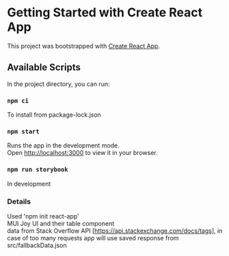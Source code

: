 # Getting Started with Create React App

This project was bootstrapped with [Create React App](https://github.com/facebook/create-react-app).

## Available Scripts

In the project directory, you can run:

### `npm ci`

To install from package-lock.json

### `npm start`

Runs the app in the development mode.\
Open [http://localhost:3000](http://localhost:3000) to view it in your browser.

### `npm run storybook`

In development

### Details

Used 'npm init react-app'\
MUI Joy UI and their table component\
data from Stack Overflow API [https://api.stackexchange.com/docs/tags], in case of too many requests app will use saved response from src/fallbackData.json
